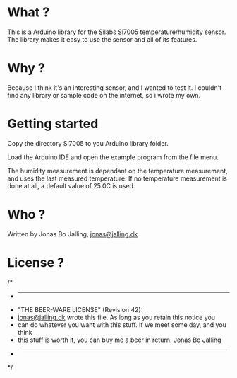 What ?
======
This is a Arduino library for the Silabs Si7005 temperature/humidity sensor.
The library makes it easy to use the sensor and all of its features.


Why ?
=====
Because I think it's an interesting sensor, and I wanted to test it. I couldn't find
any library or sample code on the internet, so i wrote my own.


Getting started
===============
Copy the directory Si7005 to you Arduino library folder.

Load the Arduino IDE and open the example program from the file menu.

The humidity measurement is dependant on the temperature measurement, and uses the last
measured temperature.
If no temperature measurement is done at all, a default value of 25.0C is used.


Who ?
=====
Written by Jonas Bo Jalling, <jonas@jalling.dk>


License ?
=========
/*
 * ----------------------------------------------------------------------------
 * "THE BEER-WARE LICENSE" (Revision 42):
 * <jonas@jalling.dk> wrote this file.  As long as you retain this notice you
 * can do whatever you want with this stuff. If we meet some day, and you think
 * this stuff is worth it, you can buy me a beer in return.   Jonas Bo Jalling
 * ----------------------------------------------------------------------------
 */